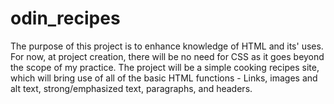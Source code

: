# odin_recipes

The purpose of this project is to enhance knowledge of HTML and its' uses. For now, at project creation, there will be no need for CSS as it goes beyond
the scope of my practice. The project will be a simple cooking recipes site, which will bring use of all of the basic HTML functions - Links, images and alt text, strong/emphasized text, paragraphs, and headers.
